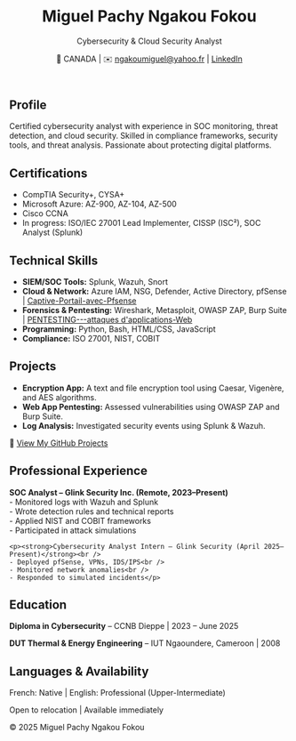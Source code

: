 <!DOCTYPE html>
<html lang="en">
<head>
  <meta charset="UTF-8" />
  <meta name="viewport" content="width=device-width, initial-scale=1.0"/>
  <title>Miguel Pachy Ngakou Fokou – Cybersecurity Portfolio</title>
  <link rel="stylesheet" href="style.css" />
</head>
<body>
  <header>
    <h1>Miguel Pachy Ngakou Fokou</h1>
    <p>Cybersecurity & Cloud Security Analyst</p>
    <p>📍 CANADA | ✉️ <a href="mailto:ngakoumiguel@yahoo.fr">ngakoumiguel@yahoo.fr</a> | <a href="https://linkedin.com/in/miguel-ngakou-a93740b3" target="_blank">LinkedIn</a></p>
  </header>

  <section>
    <h2>Profile</h2>
    <p>Certified cybersecurity analyst with experience in SOC monitoring, threat detection, and cloud security. Skilled in compliance frameworks, security tools, and threat analysis. Passionate about protecting digital platforms.</p>
  </section>

  <section>
    <h2>Certifications</h2>
    <ul>
      <li>CompTIA Security+, CYSA+</li>
      <li>Microsoft Azure: AZ-900, AZ-104, AZ-500</li>
      <li>Cisco CCNA</li>
      <li>In progress: ISO/IEC 27001 Lead Implementer, CISSP (ISC²), SOC Analyst (Splunk)</li>
    </ul>
  </section>


  <section>
    <h2>Technical Skills</h2>
    <ul>
      <li><strong>SIEM/SOC Tools:</strong> Splunk, Wazuh, Snort</li>
      <li><strong>Cloud & Network:</strong> Azure IAM, NSG, Defender, Active Directory, pfSense  | <a href="https://github.com/elpacha2/Network-Security---Captive-Portail-avec-Pfsense-FreeRADIUS-et-DaloRADIUS/blob/main/labo%2312%20SECS1033%20miguel%20ngakou.pdf" target="_blank">Captive-Portail-avec-Pfsense</a></li>
      <li><strong>Forensics & Pentesting:</strong> Wireshark, Metasploit, OWASP ZAP, Burp Suite | <a href="https://github.com/elpacha2/PENTESTING---attaques-d-applications-Web/blob/main/Lab%235%20Entreprise%20CCNB.pdf" target="_blank">PENTESTING---attaques d'applications-Web</a> </li>
      <li><strong>Programming:</strong> Python, Bash, HTML/CSS, JavaScript</li>
      <li><strong>Compliance:</strong> ISO 27001, NIST, COBIT</li>
    </ul>
  </section>

  <section>
    <h2>Projects</h2>
    <ul>
      <li><strong>Encryption App:</strong> A text and file encryption tool using Caesar, Vigenère, and AES algorithms.</li>
      <li><strong>Web App Pentesting:</strong> Assessed vulnerabilities using OWASP ZAP and Burp Suite.</li> 
      <li><strong>Log Analysis:</strong> Investigated security events using Splunk & Wazuh.</li>
    </ul>
    <!-- Optional GitHub Links -->
    <p>🔗 <a href="https://github.com/elpacha2?tab=repositories" target="_blank">View My GitHub Projects</a></p>
  </section>

  <section>
    <h2>Professional Experience</h2>
    <p><strong>SOC Analyst – Glink Security Inc. (Remote, 2023–Present)</strong><br />
    - Monitored logs with Wazuh and Splunk<br />
    - Wrote detection rules and technical reports<br />
    - Applied NIST and COBIT frameworks<br />
    - Participated in attack simulations</p>

    <p><strong>Cybersecurity Analyst Intern – Glink Security (April 2025–Present)</strong><br />
    - Deployed pfSense, VPNs, IDS/IPS<br />
    - Monitored network anomalies<br />
    - Responded to simulated incidents</p>
  </section>

  <section>
    <h2>Education</h2>
    <p><strong>Diploma in Cybersecurity</strong> – CCNB Dieppe | 2023 – June 2025</p>
    <p><strong>DUT Thermal & Energy Engineering</strong> – IUT Ngaoundere, Cameroon | 2008</p>
  </section>

  <section>
    <h2>Languages & Availability</h2>
    <p>French: Native | English: Professional (Upper-Intermediate)</p>
    <p>Open to relocation | Available immediately</p>
  </section>

  <footer>
    <p>© 2025 Miguel Pachy Ngakou Fokou</p>
  </footer>
</body>
</html>

